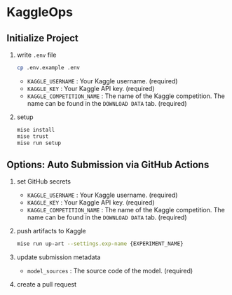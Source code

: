 # KaggleOps

## Initialize Project

1. write `.env` file

   ```bash
   cp .env.example .env
   ```

   - `KAGGLE_USERNAME` : Your Kaggle username. (required)
   - `KAGGLE_KEY` : Your Kaggle API key. (required)
   - `KAGGLE_COMPETITION_NAME` : The name of the Kaggle competition. The name can be found in the `DOWNLOAD DATA` tab. (required)

2. setup

   ```bash
   mise install
   mise trust
   mise run setup
   ```

## Options: Auto Submission via GitHub Actions

1. set GitHub secrets

   - `KAGGLE_USERNAME` : Your Kaggle username. (required)
   - `KAGGLE_KEY` : Your Kaggle API key. (required)
   - `KAGGLE_COMPETITION_NAME` : The name of the Kaggle competition. The name can be found in the `DOWNLOAD DATA` tab. (required)

2. push artifacts to Kaggle

   ```bash
   mise run up-art --settings.exp-name {EXPERIMENT_NAME}
   ```

3. update submission metadata

   - `model_sources` : The source code of the model. (required)

4. create a pull request

